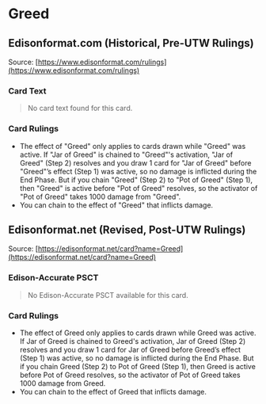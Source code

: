 # Greed

## Edisonformat.com (Historical, Pre-UTW Rulings)

Source: [https://www.edisonformat.com/rulings](https://www.edisonformat.com/rulings)

### Card Text

> No card text found for this card.

### Card Rulings

*   The effect of "Greed" only applies to cards drawn while "Greed" was active. If "Jar of Greed" is chained to "Greed"'s activation, "Jar of Greed" (Step 2) resolves and you draw 1 card for "Jar of Greed" before "Greed"’s effect (Step 1) was active, so no damage is inflicted during the End Phase. But if you chain "Greed" (Step 2) to "Pot of Greed" (Step 1), then "Greed" is active before "Pot of Greed" resolves, so the activator of "Pot of Greed" takes 1000 damage from "Greed".
*   You can chain to the effect of "Greed" that inflicts damage.

## Edisonformat.net (Revised, Post-UTW Rulings)

Source: [https://edisonformat.net/card?name=Greed](https://edisonformat.net/card?name=Greed)

### Edison-Accurate PSCT

> No Edison-Accurate PSCT available for this card.

### Card Rulings

*   The effect of Greed only applies to cards drawn while Greed was active. If Jar of Greed is chained to Greed's activation, Jar of Greed (Step 2) resolves and you draw 1 card for Jar of Greed before Greed’s effect (Step 1) was active, so no damage is inflicted during the End Phase. But if you chain Greed (Step 2) to Pot of Greed (Step 1), then Greed is active before Pot of Greed resolves, so the activator of Pot of Greed takes 1000 damage from Greed.
*   You can chain to the effect of Greed that inflicts damage.
            